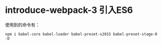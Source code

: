 # introduce-webpack-3 引入ES6

使用到的命令有：
```
npm i babel-core babel-loader babel-preset-s2015 babel-preset-stage-0 -D
```
